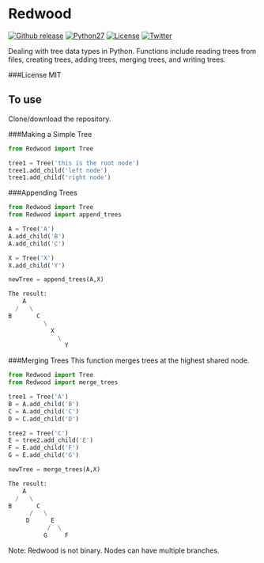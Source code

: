# Redwood
[![Github release](https://img.shields.io/badge/release-v0.1-brightgreen.svg)](https://github.com/RK900/Redwood/releases)
[![Python27](https://img.shields.io/badge/python-2.7-blue.svg)](https://www.python.org/download/releases/2.7/)
[![License](https://img.shields.io/cocoapods/l/EasyQL.svg?style=flat)](https://github.com/RK900/Redwood/blob/master/LICENSE.txt)
[![Twitter](https://img.shields.io/badge/twitter-@RohanKoodli-blue.svg?style=flat)](http://twitter.com/RohanKoodli)

Dealing with tree data types in Python. Functions include reading trees from files, creating trees, adding trees, merging trees, and writing trees.

###License
MIT

## To use
Clone/download the repository.

###Making a Simple Tree
```python
from Redwood import Tree

tree1 = Tree('this is the root node')
tree1.add_child('left node')
tree1.add_child('right node')
```

###Appending Trees
```python
from Redwood import Tree
from Redwood import append_trees

A = Tree('A')
A.add_child('B')
A.add_child('C')

X = Tree('X')
X.add_child('Y')

newTree = append_trees(A,X)

The result:
    A
  /   \
B       C
          \
            X
              \
                Y
```
###Merging Trees
This function merges trees at the highest shared node.
```python
from Redwood import Tree
from Redwood import merge_trees

tree1 = Tree('A')
B = A.add_child('B')
C = A.add_child('C')
D = C.add_child('D')

tree2 = Tree('C')
E = tree2.add_child('E')
F = E.add_child('F')
G = E.add_child('G')

newTree = merge_trees(A,X)

The result:
    A
  /   \
B       C
      /   \
     D      E
           /  \
          G     F

```
Note: Redwood is not binary. Nodes can have multiple branches.

